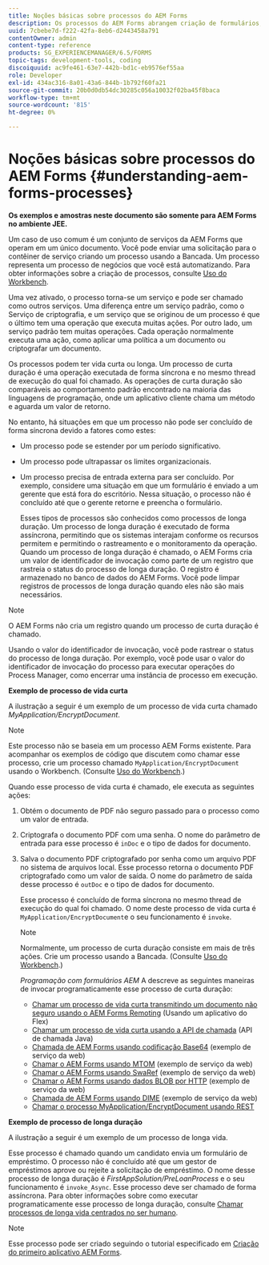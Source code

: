 ```yaml
---
title: Noções básicas sobre processos do AEM Forms
description: Os processos do AEM Forms abrangem criação de formulários, envio, manipulação de dados, validação, integração, automação de fluxos de trabalho e gerenciamento de saídas.
uuid: 7cbebe7d-f222-42fa-8eb6-d2443458a791
contentOwner: admin
content-type: reference
products: SG_EXPERIENCEMANAGER/6.5/FORMS
topic-tags: development-tools, coding
discoiquuid: ac9fe461-63e7-442b-bd1c-eb9576ef55aa
role: Developer
exl-id: 434ac316-8a01-43a6-844b-1b792f60fa21
source-git-commit: 20b0d0db54dc30285c056a10032f02ba45f8baca
workflow-type: tm+mt
source-wordcount: '815'
ht-degree: 0%

---
```


# Noções básicas sobre processos do AEM Forms {#understanding-aem-forms-processes}

**Os exemplos e amostras neste documento são somente para AEM Forms no ambiente JEE.**

Um caso de uso comum é um conjunto de serviços da AEM Forms que operam em um único documento. Você pode enviar uma solicitação para o contêiner de serviço criando um processo usando a Bancada. Um processo representa um processo de negócios que você está automatizando. Para obter informações sobre a criação de processos, consulte [Uso do Workbench](https://www.adobe.com/go/learn_aemforms_workbench_63).

Uma vez ativado, o processo torna-se um serviço e pode ser chamado como outros serviços. Uma diferença entre um serviço padrão, como o Serviço de criptografia, e um serviço que se originou de um processo é que o último tem uma operação que executa muitas ações. Por outro lado, um serviço padrão tem muitas operações. Cada operação normalmente executa uma ação, como aplicar uma política a um documento ou criptografar um documento.

Os processos podem ter vida curta ou longa. Um processo de curta duração é uma operação executada de forma síncrona e no mesmo thread de execução do qual foi chamado. As operações de curta duração são comparáveis ao comportamento padrão encontrado na maioria das linguagens de programação, onde um aplicativo cliente chama um método e aguarda um valor de retorno.

No entanto, há situações em que um processo não pode ser concluído de forma síncrona devido a fatores como estes:

* Um processo pode se estender por um período significativo.
* Um processo pode ultrapassar os limites organizacionais.
* Um processo precisa de entrada externa para ser concluído. Por exemplo, considere uma situação em que um formulário é enviado a um gerente que está fora do escritório. Nessa situação, o processo não é concluído até que o gerente retorne e preencha o formulário.

  Esses tipos de processos são conhecidos como processos de longa duração. Um processo de longa duração é executado de forma assíncrona, permitindo que os sistemas interajam conforme os recursos permitem e permitindo o rastreamento e o monitoramento da operação. Quando um processo de longa duração é chamado, o AEM Forms cria um valor de identificador de invocação como parte de um registro que rastreia o status do processo de longa duração. O registro é armazenado no banco de dados do AEM Forms. Você pode limpar registros de processos de longa duração quando eles não são mais necessários.

>[!NOTE]
>
>O AEM Forms não cria um registro quando um processo de curta duração é chamado.

Usando o valor do identificador de invocação, você pode rastrear o status do processo de longa duração. Por exemplo, você pode usar o valor do identificador de invocação do processo para executar operações do Process Manager, como encerrar uma instância de processo em execução.

**Exemplo de processo de vida curta**

A ilustração a seguir é um exemplo de um processo de vida curta chamado *MyApplication/EncryptDocument*.

>[!NOTE]
>
>Este processo não se baseia em um processo AEM Forms existente. Para acompanhar os exemplos de código que discutem como chamar esse processo, crie um processo chamado `MyApplication/EncryptDocument` usando o Workbench. (Consulte [Uso do Workbench](https://www.adobe.com/go/learn_aemforms_workbench_63).)

Quando esse processo de vida curta é chamado, ele executa as seguintes ações:

1. Obtém o documento de PDF não seguro passado para o processo como um valor de entrada.
1. Criptografa o documento PDF com uma senha. O nome do parâmetro de entrada para esse processo é `inDoc` e o tipo de dados for documento.
1. Salva o documento PDF criptografado por senha como um arquivo PDF no sistema de arquivos local. Esse processo retorna o documento PDF criptografado como um valor de saída. O nome do parâmetro de saída desse processo é `outDoc` e o tipo de dados for documento.

   Esse processo é concluído de forma síncrona no mesmo thread de execução do qual foi chamado. O nome deste processo de vida curta é `MyApplication/EncryptDocument`e o seu funcionamento é `invoke`.

   >[!NOTE]
   >
   >Normalmente, um processo de curta duração consiste em mais de três ações. Crie um processo usando a Bancada. (Consulte [Uso do Workbench](https://www.adobe.com/go/learn_aemforms_workbench_63).)

   *Programação com formulários AEM* A descreve as seguintes maneiras de invocar programaticamente esse processo de curta duração:

   * [Chamar um processo de vida curta transmitindo um documento não seguro usando o AEM Forms Remoting](/help/forms/developing/invoking-aem-forms-using-remoting.md#invoking-a-short-lived-process-by-passing-an-unsecure-document-using-remoting) (Usando um aplicativo do Flex)
   * [Chamar um processo de vida curta usando a API de chamada](/help/forms/developing/invoking-aem-forms-using-java.md#invoking-a-short-lived-process-using-the-invocation-api) (API de chamada Java)
   * [Chamada de AEM Forms usando codificação Base64](/help/forms/developing/invoking-aem-forms-using-web.md#invoking-aem-forms-using-base64-encoding) (exemplo de serviço da web)
   * [Chamar o AEM Forms usando MTOM](/help/forms/developing/invoking-aem-forms-using-web.md#invoking-aem-forms-using-mtom) (exemplo de serviço da web)
   * [Chamar o AEM Forms usando SwaRef](/help/forms/developing/invoking-aem-forms-using-web.md#invoking-aem-forms-using-swaref) (exemplo de serviço da web)
   * [Chamar o AEM Forms usando dados BLOB por HTTP](/help/forms/developing/invoking-aem-forms-using-web.md#invoking-aem-forms-using-blob-data-over-http) (exemplo de serviço da web)
   * [Chamada de AEM Forms usando DIME](/help/forms/developing/invoking-aem-forms-using-web.md#invoking-aem-forms-using-dime) (exemplo de serviço da web)
   * [Chamar o processo MyApplication/EncryptDocument usando REST](/help/forms/developing/invoking-aem-forms-using-rest.md)

**Exemplo de processo de longa duração**

A ilustração a seguir é um exemplo de um processo de longa vida.

Esse processo é chamado quando um candidato envia um formulário de empréstimo. O processo não é concluído até que um gestor de empréstimos aprove ou rejeite a solicitação de empréstimo. O nome desse processo de longa duração é *FirstAppSolution/PreLoanProcess* e o seu funcionamento é `invoke_Async`. Esse processo deve ser chamado de forma assíncrona. Para obter informações sobre como executar programaticamente esse processo de longa duração, consulte [Chamar processos de longa vida centrados no ser humano](/help/forms/developing/invoking-human-centric-long-lived.md#invoking-human-centric-long-lived-processes).

>[!NOTE]
>
>Esse processo pode ser criado seguindo o tutorial especificado em [Criação do primeiro aplicativo AEM Forms](https://www.adobe.com/go/learn_aemforms_firstapp_ds_63).
